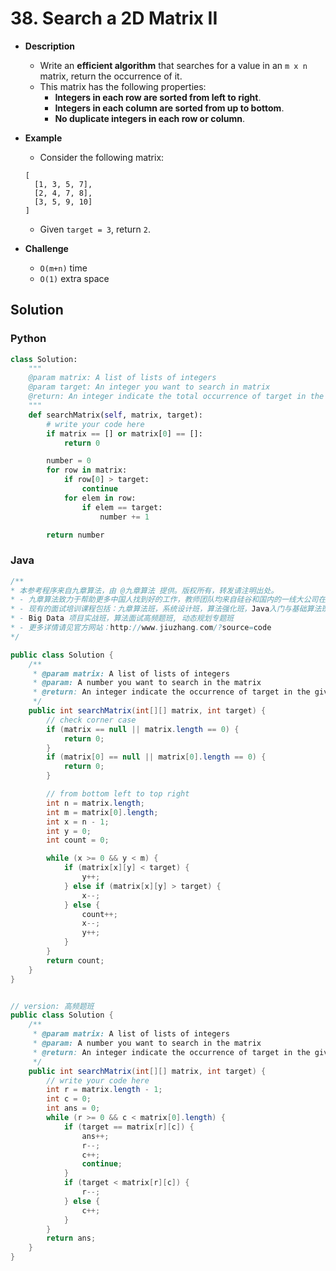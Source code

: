 # 38. Search a 2D Matrix II

- **Description**
    - Write an **efficient algorithm** that searches for a value in an `m x n` matrix, return the occurrence of it.
    - This matrix has the following properties:
        - **Integers in each row are sorted from left to right**.
        - **Integers in each column are sorted from up to bottom**.
        - **No duplicate integers in each row or column**.
- **Example**
    - Consider the following matrix:

    ```
    [
      [1, 3, 5, 7],
      [2, 4, 7, 8],
      [3, 5, 9, 10]
    ]
    ```

    - Given `target = 3`, return `2`.

- **Challenge**
    - `O(m+n)` time
    - `O(1)` extra space

## Solution

### Python

```python
class Solution:
    """
    @param matrix: A list of lists of integers
    @param target: An integer you want to search in matrix
    @return: An integer indicate the total occurrence of target in the given matrix
    """
    def searchMatrix(self, matrix, target):
        # write your code here
        if matrix == [] or matrix[0] == []:
            return 0

        number = 0
        for row in matrix:
            if row[0] > target:
                continue
            for elem in row:
                if elem == target:
                    number += 1

        return number

```

### Java

```java
/**
* 本参考程序来自九章算法，由 @九章算法 提供。版权所有，转发请注明出处。
* - 九章算法致力于帮助更多中国人找到好的工作，教师团队均来自硅谷和国内的一线大公司在职工程师。
* - 现有的面试培训课程包括：九章算法班，系统设计班，算法强化班，Java入门与基础算法班，Android 项目实战班，
* - Big Data 项目实战班，算法面试高频题班, 动态规划专题班
* - 更多详情请见官方网站：http://www.jiuzhang.com/?source=code
*/

public class Solution {
    /**
     * @param matrix: A list of lists of integers
     * @param: A number you want to search in the matrix
     * @return: An integer indicate the occurrence of target in the given matrix
     */
    public int searchMatrix(int[][] matrix, int target) {
        // check corner case
        if (matrix == null || matrix.length == 0) {
            return 0;
        }
        if (matrix[0] == null || matrix[0].length == 0) {
            return 0;
        }

        // from bottom left to top right
        int n = matrix.length;
        int m = matrix[0].length;
        int x = n - 1;
        int y = 0;
        int count = 0;

        while (x >= 0 && y < m) {
            if (matrix[x][y] < target) {
                y++;
            } else if (matrix[x][y] > target) {
                x--;
            } else {
                count++;
                x--;
                y++;
            }
        }
        return count;
    }
}


// version: 高频题班
public class Solution {
    /**
     * @param matrix: A list of lists of integers
     * @param: A number you want to search in the matrix
     * @return: An integer indicate the occurrence of target in the given matrix
     */
    public int searchMatrix(int[][] matrix, int target) {
        // write your code here
        int r = matrix.length - 1;
        int c = 0;
        int ans = 0;
        while (r >= 0 && c < matrix[0].length) {
            if (target == matrix[r][c]) {
                ans++;
                r--;
                c++;
                continue;
            }
            if (target < matrix[r][c]) {
                r--;
            } else {
                c++;
            }
        }
        return ans;
    }
}
```
